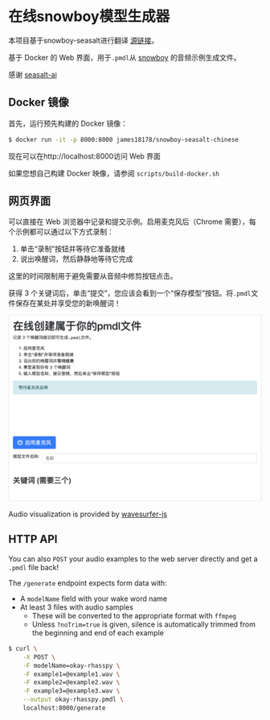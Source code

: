 # 在线snowboy模型生成器

本项目基于snowboy-seasalt进行翻译 [源链接](https://github.com/rhasspy/snowboy-seasalt/)。

基于 Docker 的 Web 界面，用于`.pmdl`从 [snowboy](https://github.com/Kitt-AI/snowboy) 的音频示例生成文件。

感谢 [seasalt-ai](https://github.com/seasalt-ai/snowboy)

## Docker 镜像

首先，运行预先构建的 Docker 镜像：

```sh
$ docker run -it -p 8000:8000 james18178/snowboy-seasalt-chinese
```

现在可以在http://localhost:8000访问 Web 界面

如果您想自己构建 Docker 映像，请参阅 `scripts/build-docker.sh`

## 网页界面

可以直接在 Web 浏览器中记录和提交示例。启用麦克风后（Chrome 需要），每个示例都可以通过以下方式录制：

1. 单击“录制”按钮并等待它准备就绪
2. 说出唤醒词，然后静静地等待它完成

这里的时间限制用于避免需要从音频中修剪按钮点击。

获得 3 个关键词后，单击“提交”，您应该会看到一个“保存模型”按钮。将`.pmdl`文件保存在某处并享受您的新唤醒词！

![Screen shot of web interface](screenshot.png)

Audio visualization is provided by [wavesurfer-js](https://wavesurfer-js.org/)

## HTTP API

You can also `POST` your audio examples to the web server directly and get a `.pmdl` file back!

The `/generate` endpoint expects form data with:

* A `modelName` field with your wake word name
* At least 3 files with audio samples
    * These will be converted to the appropriate format with `ffmpeg`
    * Unless `?noTrim=true` is given, silence is automatically trimmed from the beginning and end of each example

```sh
$ curl \
    -X POST \
    -F modelName=okay-rhasspy \
    -F example1=@example1.wav \
    -F example2=@example2.wav \
    -F example3=@example3.wav \
    --output okay-rhasspy.pmdl \
    localhost:8000/generate
```
